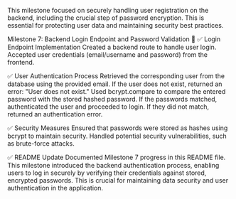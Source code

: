 This milestone focused on securely handling user registration on the backend, including the crucial step of password encryption. This is essential for protecting user data and maintaining security best practices.

Milestone 7: Backend Login Endpoint and Password Validation 🚀
✅ Login Endpoint Implementation Created a backend route to handle user login. Accepted user credentials (email/username and password) from the frontend.

✅ User Authentication Process Retrieved the corresponding user from the database using the provided email. If the user does not exist, returned an error: "User does not exist." Used bcrypt.compare to compare the entered password with the stored hashed password. If the passwords matched, authenticated the user and proceeded to login. If they did not match, returned an authentication error.

✅ Security Measures Ensured that passwords were stored as hashes using bcrypt to maintain security. Handled potential security vulnerabilities, such as brute-force attacks.

✅ README Update Documented Milestone 7 progress in this README file. This milestone introduced the backend authentication process, enabling users to log in securely by verifying their credentials against stored, encrypted passwords. This is crucial for maintaining data security and user authentication in the application.
